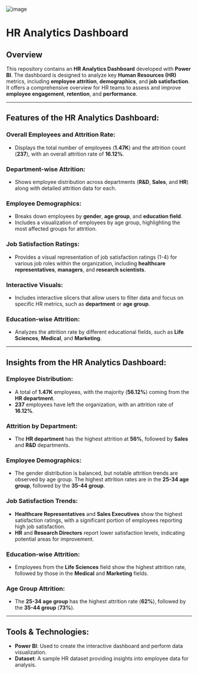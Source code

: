 ![image](https://github.com/user-attachments/assets/2ac66a67-6791-45ae-b266-48fd2c8f989e)
# HR Analytics Dashboard

## Overview

This repository contains an **HR Analytics Dashboard** developed with **Power BI**. The dashboard is designed to analyze key **Human Resources (HR)** metrics, including **employee attrition**, **demographics**, and **job satisfaction**. It offers a comprehensive overview for HR teams to assess and improve **employee engagement**, **retention**, and **performance**.

---

## Features of the HR Analytics Dashboard:

### Overall Employees and Attrition Rate:
- Displays the total number of employees (**1.47K**) and the attrition count (**237**), with an overall attrition rate of **16.12%**.

### Department-wise Attrition:
- Shows employee distribution across departments (**R&D**, **Sales**, and **HR**) along with detailed attrition data for each.

### Employee Demographics:
- Breaks down employees by **gender**, **age group**, and **education field**.
- Includes a visualization of employees by age group, highlighting the most affected groups for attrition.

### Job Satisfaction Ratings:
- Provides a visual representation of job satisfaction ratings (1-4) for various job roles within the organization, including **healthcare representatives**, **managers**, and **research scientists**.

### Interactive Visuals:
- Includes interactive slicers that allow users to filter data and focus on specific HR metrics, such as **department** or **age group**.

### Education-wise Attrition:
- Analyzes the attrition rate by different educational fields, such as **Life Sciences**, **Medical**, and **Marketing**.

---

## Insights from the HR Analytics Dashboard:

### Employee Distribution:
- A total of **1.47K** employees, with the majority (**56.12%**) coming from the **HR department**.
- **237** employees have left the organization, with an attrition rate of **16.12%**.

### Attrition by Department:
- The **HR department** has the highest attrition at **56%**, followed by **Sales** and **R&D** departments.

### Employee Demographics:
- The gender distribution is balanced, but notable attrition trends are observed by age group. The highest attrition rates are in the **25-34 age group**, followed by the **35-44 group**.

### Job Satisfaction Trends:
- **Healthcare Representatives** and **Sales Executives** show the highest satisfaction ratings, with a significant portion of employees reporting high job satisfaction.
- **HR** and **Research Directors** report lower satisfaction levels, indicating potential areas for improvement.

### Education-wise Attrition:
- Employees from the **Life Sciences** field show the highest attrition rate, followed by those in the **Medical** and **Marketing** fields.

### Age Group Attrition:
- The **25-34 age group** has the highest attrition rate (**62%**), followed by the **35-44 group** (**73%**).

---

## Tools & Technologies:

- **Power BI**: Used to create the interactive dashboard and perform data visualization.
- **Dataset**: A sample HR dataset providing insights into employee data for analysis.

